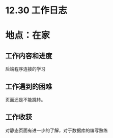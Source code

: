 # 12.30 工作日志

# 地点：在家

## 工作内容和进度
后端程序连接的学习

## 工作遇到的困难
页面还是不能跳转。


## 工作收获

对静态页面有进一步的了解，对于数据库的编写熟练
